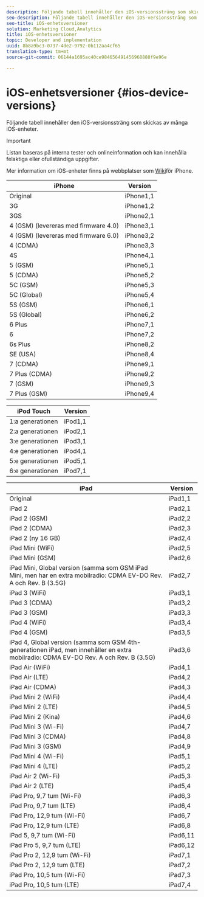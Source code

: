 ```yaml
---
description: Följande tabell innehåller den iOS-versionssträng som skickas av många iOS-enheter.
seo-description: Följande tabell innehåller den iOS-versionssträng som skickas av många iOS-enheter.
seo-title: iOS-enhetsversioner
solution: Marketing Cloud,Analytics
title: iOS-enhetsversioner
topic: Developer and implementation
uuid: 8b8a9bc3-0737-4de2-9792-0b112aa4cf65
translation-type: tm+mt
source-git-commit: 06144a1695ac40ce984656491456968888f9e96e

---
```



# iOS-enhetsversioner {#ios-device-versions}

Följande tabell innehåller den iOS-versionssträng som skickas av många iOS-enheter.

>[!IMPORTANT]
>
>Listan baseras på interna tester och onlineinformation och kan innehålla felaktiga eller ofullständiga uppgifter.

Mer information om iOS-enheter finns på webbplatser som [Wiki](https://theiphonewiki.com/wiki/Models)för iPhone.

| **iPhone** | **Version** |
|---|---|
| Original | iPhone1,1 |
| 3G | iPhone1,2 |
| 3GS | iPhone2,1 |
| 4 (GSM) (levereras med firmware 4.0) | iPhone3,1 |
| 4 (GSM) (levereras med firmware 6.0) | iPhone3,2 |
| 4 (CDMA) | iPhone3,3 |
| 4S | iPhone4,1 |
| 5 (GSM) | iPhone5,1 |
| 5 (CDMA) | iPhone5,2 |
| 5C (GSM) | iPhone5,3 |
| 5C (Global) | iPhone5,4 |
| 5S (GSM) | iPhone6,1 |
| 5S (Global) | iPhone6,2 |
| 6 Plus | iPhone7,1 |
| 6 | iPhone7,2 |
| 6s Plus | iPhone8,2 |
| SE (USA) | iPhone8,4 |
| 7 (CDMA) | iPhone9,1 |
| 7 Plus (CDMA) | iPhone9,2 |
| 7 (GSM) | iPhone9,3 |
| 7 Plus (GSM) | iPhone9,4 |

| **iPod Touch** | **Version** |
|---|---|
| 1:a generationen | iPod1,1 |
| 2:a generationen | iPod2,1 |
| 3:e generationen | iPod3,1 |
| 4:e generationen | iPod4,1 |
| 5:e generationen | iPod5,1 |
| 6:e generationen | iPod7,1 |

| **iPad** | **Version** |
|---|---|
| Original | iPad1,1 |
| iPad 2 | iPad2,1 |
| iPad 2 (GSM) | iPad2,2 |
| iPad 2 (CDMA) | iPad2,3 |
| iPad 2 (ny 16 GB) | iPad2,4 |
| iPad Mini (WiFi) | iPad2,5 |
| iPad Mini (GSM) | iPad2,6 |
| iPad Mini, Global version (samma som GSM iPad Mini, men har en extra mobilradio: CDMA EV-DO Rev. A och Rev. B (3.5G) | iPad2,7 |
| iPad 3 (WiFi) | iPad3,1 |
| iPad 3 (CDMA) | iPad3,2 |
| iPad 3 (GSM) | iPad3,3 |
| iPad 4 (WiFi) | iPad3,4 |
| iPad 4 (GSM) | iPad3,5 |
| iPad 4, Global version (samma som GSM 4th-generationen iPad, men innehåller en extra mobilradio: CDMA EV-DO Rev. A och Rev. B (3.5G) | iPad3,6 |
| iPad Air (WiFi) | iPad4,1 |
| iPad Air (LTE) | iPad4,2 |
| iPad Air (CDMA) | iPad4,3 |
| iPad Mini 2 (WiFi) | iPad4,4 |
| iPad Mini 2 (LTE) | iPad4,5 |
| iPad Mini 2 (Kina) | iPad4,6 |
| iPad Mini 3 (Wi-Fi) | iPad4,7 |
| iPad Mini 3 (CDMA) | iPad4,8 |
| iPad Mini 3 (GSM) | iPad4,9 |
| iPad Mini 4 (Wi-Fi) | iPad5,1 |
| iPad Mini 4 (LTE) | iPad5,2 |
| iPad Air 2 (Wi-Fi) | iPad5,3 |
| iPad Air 2 (LTE) | iPad5,4 |
| iPad Pro, 9,7 tum (Wi-Fi) | iPad6,3 |
| iPad Pro, 9,7 tum (LTE) | iPad6,4 |
| iPad Pro, 12,9 tum (Wi-Fi) | iPad6,7 |
| iPad Pro, 12,9 tum (LTE) | iPad6,8 |
| iPad 5, 9,7 tum (Wi-Fi) | iPad6,11 |
| iPad Pro 5, 9,7 tum (LTE) | iPad6,12 |
| iPad Pro 2, 12,9 tum (Wi-Fi) | iPad7,1 |
| iPad Pro 2, 12,9 tum (LTE) | iPad7,2 |
| iPad Pro, 10,5 tum (Wi-Fi) | iPad7,3 |
| iPad Pro, 10,5 tum (LTE) | iPad7,4 |

